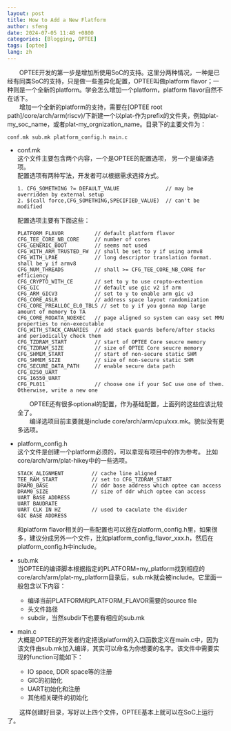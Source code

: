 ```yaml
---
layout: post
title: How to Add a New Flatform
author: sfeng
date: 2024-07-05 11:48 +0800
categories: [Blogging, OPTEE]
tags: [optee]
lang: zh
---
```

&emsp;&emsp;OPTEE开发的第一步是增加所使用SoC的支持。这里分两种情况，一种是已经有同类SoC的支持，只是做一些差异化配置，OPTEE叫做platform flavor；一种则是一个全新的platform。学会怎么增加一个platform，platform flavor自然不在话下。  
&emsp;&emsp;增加一个全新的platform的支持，需要在[OPTEE root path]/core/arch/arm(riscv)/下新建一个以plat-作为prefix的文件夹，例如plat-my_soc_name，或者plat-my_orgnization_name。目录下的主要文件为：  
```
conf.mk sub.mk platform_config.h main.c
```
- conf.mk  
  这个文件主要包含两个内容，一个是OPTEE的配置选项， 另一个是编译选项。  
  配置选项有两种写法，开发者可以根据需求选择方式。  
  ```
  1. CFG_SOMETHING ?= DEFAULT_VALUE               // may be overridden by external setup
  2. $(call force,CFG_SOMETHING,SPECIFIED_VALUE)  // can't be modified
  ```

  配置选项主要有下面这些：  
  ```
  PLATFORM_FLAVOR          // default platform flavor
  CFG_TEE_CORE_NB_CORE     // number of cores
  CFG_GENERIC_BOOT         // seems not used
  CFG_WITH_ARM_TRUSTED_FW  // shall be set to y if using armv8
  CFG_WITH_LPAE            // long descriptor translation format. shall be y if armv8
  CFG_NUM_THREADS          // shall >= CFG_TEE_CORE_NB_CORE for efficiency
  CFG_CRYPTO_WITH_CE       // set to y to use cropto-extention
  CFG_GIC                  // default use gic v2 if arm
  CFG_ARM_GICV3            // set to y to enable arm gic v3
  CFG_CORE_ASLR            // address space layout randomization
  CFG_CORE_PREALLOC_EL0_TBLS // set to y if you gonna map large amount of memory to TA
  CFG_CORE_RODATA_NOEXEC   // page aligned so system can easy set MMU properties to non-executable
  CFG_WITH_STACK_CANARIES  // add stack guards before/after stacks and periodically check them
  CFG_TZDRAM_START         // start of OPTEE Core seucre memory
  CFG_TZDRAM_SIZE          // size of OPTEE Core seucre memory
  CFG_SHMEM_START          // start of non-secure static SHM
  CFG_SHMEM_SIZE           // size of non-secure static SHM
  CFG_SECURE_DATA_PATH     // enable secure data path
  CFG_8250_UART
  CFG_16550_UART
  CFG_PL011                // choose one if your SoC use one of them. Otherwise, write a new one
  ```

  &emsp;&emsp;OPTEE还有很多optional的配置，作为基础配置，上面列的这些应该比较全了。  
  &emsp;&emsp;编译选项目前主要就是include core/arch/arm/cpu/xxx.mk。貌似没有更多选项。  
- platform_config.h  
  这个文件是创建一个platform必须的，可以拿现有项目中的作为参考。  比如core/arch/arm/plat-hikey中的一些选项。
  ```
  STACK_ALIGNMENT         // cache line aligned
  TEE_RAM_START           // set to CFG_TZDRAM_START
  DRAM0_BASE              // ddr base address which optee can access
  DRAM0_SIZE              // size of ddr which optee can access
  UART BASE ADDRESS
  UART BAUDRATE
  UART CLK IN HZ          // used to caculate the divider
  GIC BASE ADDRESS
  ```
  
  和platform flavor相关的一些配置也可以放在platform_config.h里，如果很多，建议分成另外一个文件，比如platform_config_flavor_xxx.h，然后在platform_config.h中include。  
- sub.mk  
  当OPTEE的编译脚本根据指定的PLATFORM=my_platform找到相应的core/arch/arm/plat-my_platform目录后，sub.mk就会被include。它里面一般包含以下内容：  
  - 编译当前PLATFORM和PLATFORM_FLAVOR需要的source file
  - 头文件路径
  - subdir，当然subdir下也要有相应的sub.mk  
- main.c  
  大概是OPTEE的开发者约定把该platform的入口函数定义在main.c中，因为该文件由sub.mk加入编译，其实可以命名为你想要的名字。该文件中需要实现的function可能如下：  
  - IO space, DDR space等的注册
  - GIC的初始化
  - UART初始化和注册
  - 其他相关硬件的初始化  

&emsp;&emsp;这样创建好目录，写好以上四个文件，OPTEE基本上就可以在SoC上运行了。